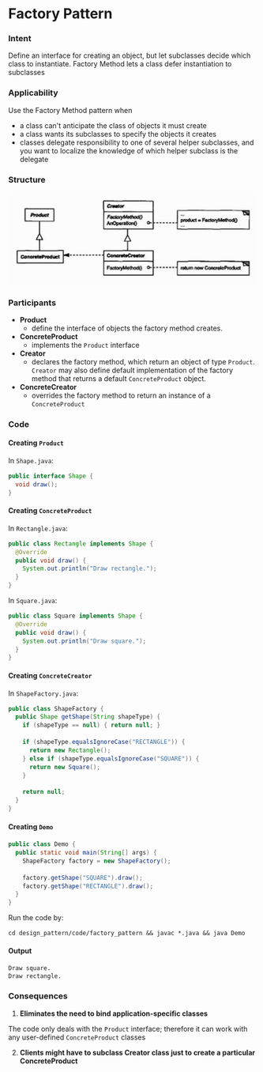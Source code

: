 # Factory Pattern

### Intent
Define an interface for creating an object, but let subclasses decide which class to instantiate. Factory Method lets a class defer instantiation to subclasses

### Applicability
Use the Factory Method pattern when
- a class can't anticipate the class of objects it must create
- a class wants its subclasses to specify the objects it creates
- classes delegate responsibility to one of several helper subclasses, and you want to localize the knowledge of which helper subclass is the delegate

### Structure

<img src="../images/factory_structure.png">

### Participants
- **Product**
  - define the interface of objects the factory method creates.
- **ConcreteProduct**
  - implements the `Product` interface
- **Creator**
  - declares the factory method, which return an object of type `Product`. `Creator` may also define default implementation of the factory method that returns a default `ConcreteProduct` object.
- **ConcreteCreator**
  - overrides the factory method to return an instance of a `ConcreteProduct`

### Code

#### Creating `Product`
In `Shape.java`:
```java
public interface Shape {
  void draw();
}
```

#### Creating `ConcreteProduct`
In `Rectangle.java`:
```java
public class Rectangle implements Shape {
  @Override
  public void draw() {
    System.out.println("Draw rectangle.");
  }
}
```

In `Square.java`:
```java
public class Square implements Shape {
  @Override
  public void draw() {
    System.out.println("Draw square.");
  }
}
```

#### Creating `ConcreteCreator`

In `ShapeFactory.java`:
```java
public class ShapeFactory {
  public Shape getShape(String shapeType) {
    if (shapeType == null) { return null; }

    if (shapeType.equalsIgnoreCase("RECTANGLE")) {
      return new Rectangle();
    } else if (shapeType.equalsIgnoreCase("SQUARE")) {
      return new Square();
    }

    return null;
  }
}
```

#### Creating `Demo`
```java
public class Demo {
  public static void main(String[] args) {
    ShapeFactory factory = new ShapeFactory();

    factory.getShape("SQUARE").draw();
    factory.getShape("RECTANGLE").draw();
  }
}
```

Run the code by:
```
cd design_pattern/code/factory_pattern && javac *.java && java Demo
```

#### Output
```
Draw square.
Draw rectangle.
```

### Consequences

1. **Eliminates the need to bind application-specific classes**

The code only deals with the `Product` interface; therefore it can work with any user-defined `ConcreteProduct` classes

2. **Clients might have to subclass Creator class just to create a particular ConcreteProduct**

